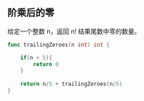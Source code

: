 ## 阶乘后的零

给定一个整数 n，返回 n! 结果尾数中零的数量。

```go
func trailingZeroes(n int) int {

    if(n < 5){
        return 0
    }
             
    return n/5 + trailingZeroes(n/5)
}
```
